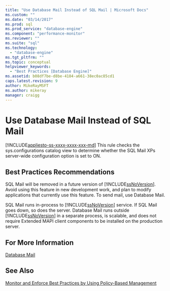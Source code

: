 ```yaml
---
title: "Use Database Mail Instead of SQL Mail | Microsoft Docs"
ms.custom: ""
ms.date: "03/14/2017"
ms.prod: sql
ms.prod_service: "database-engine"
ms.component: "performance-monitor"
ms.reviewer: ""
ms.suite: "sql"
ms.technology: 
  - "database-engine"
ms.tgt_pltfrm: ""
ms.topic: conceptual
helpviewer_keywords: 
  - "Best Practices [Database Engine]"
ms.assetid: b08df7be-d8be-4184-a661-38ec0ac85cd1
caps.latest.revision: 9
author: MikeRayMSFT
ms.author: mikeray
manager: craigg
---
```

# Use Database Mail Instead of SQL Mail
[!INCLUDE[appliesto-ss-xxxx-xxxx-xxx-md](../../includes/appliesto-ss-xxxx-xxxx-xxx-md.md)]
  This rule checks the sys.configurations catalog view to determine whether the SQL Mail XPs server-wide configuration option is set to ON.  
  
## Best Practices Recommendations  
 SQL Mail will be removed in a future version of [!INCLUDE[ssNoVersion](../../includes/ssnoversion-md.md)]. Avoid using this feature in new development work, and plan to modify applications that currently use this feature. To send mail, use Database Mail.  
  
 SQL Mail runs in-process to [!INCLUDE[ssNoVersion](../../includes/ssnoversion-md.md)] service. If SQL Mail goes down, so does the server. Database Mail runs outside [!INCLUDE[ssNoVersion](../../includes/ssnoversion-md.md)] in a separate process, is scalable, and does not require Extended MAPI client components to be installed on the production server.  
  
## For More Information  
 [Database Mail](../../relational-databases/database-mail/database-mail.md)  
  
## See Also  
 [Monitor and Enforce Best Practices by Using Policy-Based Management](../../relational-databases/policy-based-management/monitor-and-enforce-best-practices-by-using-policy-based-management.md)  
  
  
